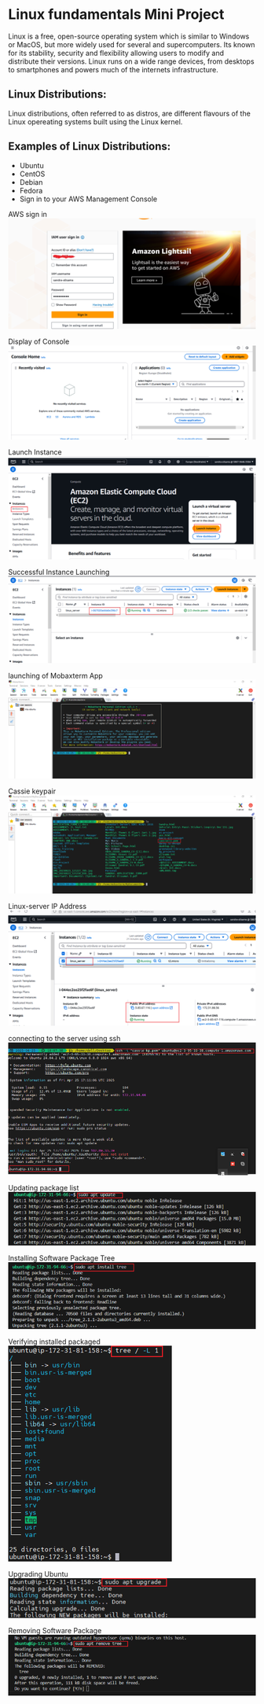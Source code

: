 # Linux fundamentals Mini Project
Linux is a free, open-source operating system which is similar to Windows or MacOS, but more widely used for several and supercomputers. Its known for its stability, security and flexibility allowing users to modify and distribute their versions. 
Linux runs on a wide range devices, from desktops to smartphones and powers much of the internets infrastructure.

## Linux Distributions:
Linux distributions, often referred to as distros, are different flavours of the Linux opereating systems built using the Linux kernel.

## Examples of Linux Distributions:
- Ubuntu
- CentOS
- Debian
- Fedora
- Sign in to your AWS Management Console

AWS sign in
![](./1.%20aws%20login.png)


Display of Console
![](./2.%20console%20display.png)


Launch Instance
![](./3.%20launch%20Instance.png)


Successful Instance Launching
![](./4.%20sucessful%20instance%20launching.png)


launching of Mobaxterm App
![](./5.%20Mobakterm.png)


Cassie keypair
![](./6.%20cassie-mobaxterm.png)


Linux-server IP Address
![](./7.%20instance%20open%20address.png)


connecting to the server using ssh
![](./8.%20ssh-in-mobax.png)

Updating package list
![](./9.%20update.png)


Installing Software Package Tree
![](./10.%20update-tree.png)


Verifying installed packaged
![](./13.%20tree%20display.PNG)


Upgrading Ubuntu
![](./13b.%20upgrade%20ubuntu.PNG)


Removing Software Package
![](./14.%20remove-tree.png)


